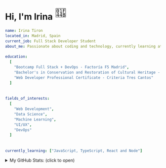 <h1>Hi, I'm Irina <img src="/hand-emoji.svg" alt="Waving Hand" width="50" height="50"></h1>

```yaml
name: Irina Tiron
located_in: Madrid, Spain
current_job: Full Stack Developer Student
about_me: Passionate about coding and technology, currently learning at Factoría F5 in Madrid

education:
  [
    "Bootcamp Full Stack + DevOps - Factoría F5 Madrid",
    "Bachelor's in Conservation and Restoration of Cultural Heritage - ESCRBC Madrid",
    "Web Developer Professional Certificate - Criteria Tres Cantos"
  ]


fields_of_interests:
  [
    "Web Development",
    "Data Science",
    "Machine Learning",
    "UI/UX",
    "DevOps"
  ]

  
currently_learning: ["JavaScript, TypeScript, React and Node"]

```
  



<details>
  <summary> My GitHub Stats: (click to open)</summary>

![](https://nirzak-streak-stats.vercel.app/?user=irinatiron&theme=react&hide_border=true)<br/>
![](https://github-readme-stats.vercel.app/api/top-langs/?username=irinatiron&theme=react&hide_border=true&include_all_commits=false&count_private=false&layout=compact)

</details>
